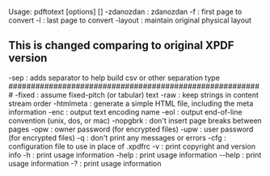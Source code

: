Usage: pdftotext [options] <PDF-file> [<text-file>]
  -zdanozdan <int>   : zdanozdan
  -f <int>           : first page to convert
  -l <int>           : last page to convert
  -layout            : maintain original physical layout
## This is changed comparing to original XPDF version ####
  -sep <string>      : adds separator to help build csv or other separation type
#########################################################
  -fixed <fp>        : assume fixed-pitch (or tabular) text
  -raw               : keep strings in content stream order
  -htmlmeta          : generate a simple HTML file, including the meta information
  -enc <string>      : output text encoding name
  -eol <string>      : output end-of-line convention (unix, dos, or mac)
  -nopgbrk           : don't insert page breaks between pages
  -opw <string>      : owner password (for encrypted files)
  -upw <string>      : user password (for encrypted files)
  -q                 : don't print any messages or errors
  -cfg <string>      : configuration file to use in place of .xpdfrc
  -v                 : print copyright and version info
  -h                 : print usage information
  -help              : print usage information
  --help             : print usage information
  -?                 : print usage information